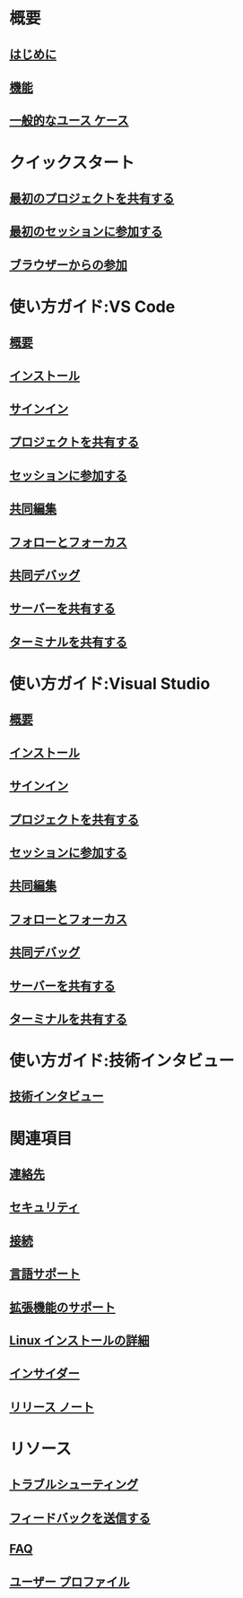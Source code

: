<!-- markdownlint-disable MD022 MD025 -->
# 概要
## [はじめに](index.md)
## [機能](overview/features.md)
## [一般的なユース ケース](reference/use-cases.md)
# クイックスタート
## [最初のプロジェクトを共有する](quickstart/share.md)
## [最初のセッションに参加する](quickstart/join.md)
## [ブラウザーからの参加](quickstart/browser-join.md)
# 使い方ガイド:VS Code
## [概要](use/vscode.md)
## [インストール](use/vscode.md#installation)
## [サインイン](use/vscode.md#sign-in)
## [プロジェクトを共有する](use/vscode.md#share-a-project)
## [セッションに参加する](use/vscode.md#join-a-collaboration-session)
## [共同編集](use/vscode.md#co-editing)
## [フォローとフォーカス](use/vscode.md#following)
## [共同デバッグ](use/vscode.md#co-debugging)
## [サーバーを共有する](use/vscode.md#share-a-server)
## [ターミナルを共有する](use/vscode.md#share-a-terminal)
# 使い方ガイド:Visual Studio
## [概要](use/vs.md)
## [インストール](use/vs.md#installation)
## [サインイン](use/vs.md#sign-in)
## [プロジェクトを共有する](use/vs.md#share-a-project)
## [セッションに参加する](use/vs.md#join-a-collaboration-session)
## [共同編集](use/vs.md#co-editing)
## [フォローとフォーカス](use/vs.md#following)
## [共同デバッグ](use/vs.md#co-debugging)
## [サーバーを共有する](use/vs.md#share-a-server)
## [ターミナルを共有する](use/vs.md#share-a-terminal)
# 使い方ガイド:技術インタビュー
## [技術インタビュー](use/technical-interviews.md)
# 関連項目
## [連絡先](reference/contacts.md)
## [セキュリティ](reference/security.md)
## [接続](reference/connectivity.md)
## [言語サポート](reference/platform-support.md)
## [拡張機能のサポート](reference/extensions.md)


## [Linux インストールの詳細](reference/linux.md)
## [インサイダー](reference/insiders.md)
## [リリース ノート](https://aka.ms/vsls-releases)
# リソース
## [トラブルシューティング](troubleshooting.md)
## [フィードバックを送信する](support.md)
## [FAQ](faq.md)
## [ユーザー プロファイル](user-profile.md)
